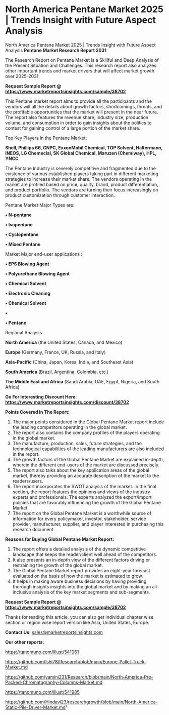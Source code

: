 # North America Pentane Market 2025 | Trends Insight with Future Aspect Analysis
North America Pentane Market 2025 | Trends Insight with Future Aspect Analysis
<strong>Pentane Market Research Report 2031</strong>

The Research Report on Pentane Market is a Skillful and Deep Analysis of the Present Situation and Challenges. This research report also analyzes other important trends and market drivers that will affect market growth over 2025-2031.

<strong>Request Sample Report @ <a href=https://www.marketreportsinsights.com/sample/38702>https://www.marketreportsinsights.com/sample/38702</a></strong>

This Pentane market report aims to provide all the participants and the vendors will all the details about growth factors, shortcomings, threats, and the profitable opportunities that the market will present in the near future. The report also features the revenue share, industry size, production volume, and consumption in order to gain insights about the politics to contest for gaining control of a large portion of the market share.

Top Key Players in the Pentane Market:

<strong>Shell, Phillips 66, CNPC, ExxonMobil Chemical, TOP Solvent, Haltermann, INEOS, LG Chemecial, SK Global Chemical, Maruzen (Chemiway), HPL, YNCC</strong>

The Pentane Industry is severely competitive and fragmented due to the existence of various established players taking part in different marketing strategies to increase their market share. The vendors operating in the market are profiled based on price, quality, brand, product differentiation, and product portfolio. The vendors are turning their focus increasingly on product customization through customer interaction.

Pentane Market Major Types are:

<strong>•  N-pentane

•  Isopentane

•  Cyclopentane

•  Mixed Pentane</strong>

Market Major end-user applications :

<strong>•  EPS Blowing Agent

•  Polyurethane Blowing Agent

•  Chemical Solvent

•  Electronic Cleaning

•  Chemical Solvent

•  

•  Pentane</strong>

Regional Analysis

</u><strong><b>North America</b></strong> (the United States, Canada, and Mexico)

<strong><b>Europe </b></strong>(Germany, France, UK, Russia, and Italy)

<strong><b>Asia-Pacific</b></strong> (China, Japan, Korea, India, and Southeast Asia)

<strong><b>South America</b></strong> (Brazil, Argentina, Colombia, etc.)

<strong><b>The Middle East and Africa</b></strong> (Saudi Arabia, UAE, Egypt, Nigeria, and South Africa)

<strong>Go For Interesting Discount Here: <a href=https://www.marketreportsinsights.com/discount/38702>https://www.marketreportsinsights.com/discount/38702</a></strong>

<strong>Points Covered in The Report:</strong>
<ol>
  <li>The major points considered in the Global Pentane Market report include the leading competitors operating in the global market.</li>
  <li>The report also contains the company profiles of the players operating in the global market.</li>
  <li>The manufacture, production, sales, future strategies, and the technological capabilities of the leading manufacturers are also included in the report.</li>
  <li>The growth factors of the Global Pentane Market are explained in-depth, wherein the different end-users of the market are discussed precisely.</li>
  <li>The report also talks about the key application areas of the global market, thereby providing an accurate description of the market to the readers/users.</li>
  <li>The report incorporates the SWOT analysis of the market. In the final section, the report features the opinions and views of the industry experts and professionals. The experts analyzed the export/import policies that are favorably influencing the growth of the Global Pentane Market.</li>
  <li>The report on the Global Pentane Market is a worthwhile source of information for every policymaker, investor, stakeholder, service provider, manufacturer, supplier, and player interested in purchasing this research document.</li>
</ol>
<strong>Reasons for Buying Global Pentane Market Report:</strong>

<ol>
  <li>The report offers a detailed analysis of the dynamic competitive landscape that keeps the reader/client well ahead of the competitors.</li>
  <li>It also presents an in-depth view of the different factors driving or restraining the growth of the global market.</li>
  <li>The Global Pentane Market report provides an eight-year forecast evaluated on the basis of how the market is estimated to grow.</li>
  <li>It helps in making aware business decisions by having providing thorough insights insights into the global market and by making an all-inclusive analysis of the key market segments and sub-segments.</li>
</ol>
<strong>Request Sample Report @ <a href=https://www.marketreportsinsights.com/sample/38702>https://www.marketreportsinsights.com/sample/38702</a></strong>


Thanks for reading this article; you can also get individual chapter wise section or region wise report version like Asia, United States, Europe.

<strong>Contact Us:</strong>
sales@marketreportsinsights.com

<strong>Our other reports:</strong>

<a href=https://tanomuno.com/illust/541061>https://tanomuno.com/illust/541061</a>

<a href=https://github.com/Ishi78/Research/blob/main/Europe-Pallet-Truck-Market.md>https://github.com/Ishi78/Research/blob/main/Europe-Pallet-Truck-Market.md</a>

<a href=https://github.com/yamini231/Research/blob/main/North-America-Pre-Packed-Chromatography-Columns-Market.md>https://github.com/yamini231/Research/blob/main/North-America-Pre-Packed-Chromatography-Columns-Market.md</a>

<a href=https://tanomuno.com/illust/541985>https://tanomuno.com/illust/541985</a>

<a href=https://github.com/Hindavi23/researchgrowth/blob/main/North-America-Static-Pile-Driver-Market.md>https://github.com/Hindavi23/researchgrowth/blob/main/North-America-Static-Pile-Driver-Market.md</a>"
